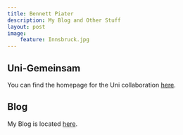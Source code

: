 ```yaml
---
title: Bennett Piater
description: My Blog and Other Stuff
layout: post
image:
    feature: Innsbruck.jpg
---
```


## Uni-Gemeinsam

You can find the homepage for the Uni collaboration [here](/uni).

## Blog

My Blog is located [here](/blog).
